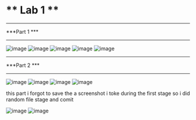 # ** Lab 1 **
---
***Part 1 ***

---

![image](screenshots/part1/sc1.png)
![image](screenshots/part1/sc2.png)
![image](screenshots/part1/sc3.png)
![image](screenshots/part1/sc4.png)
![image](screenshots/part1/sc5.png)


---
***Part 2 ***

---
![image](screenshots/part2/sc1.png)
![image](screenshots/part2/sc2.png)
![image](screenshots/part2/sc3.png)
![image](screenshots/part2/sc4.png)

this part i forgot to save the a screenshot i toke during the first stage so i did random file stage and comit

![image](screenshots/part2/sc5.png)
![image](screenshots/part2/sc6.png)

